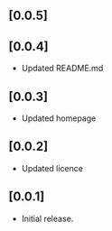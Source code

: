 ## [0.0.5]

## [0.0.4]

- Updated README.md

## [0.0.3]

- Updated homepage

## [0.0.2]

- Updated licence

## [0.0.1]

- Initial release.
